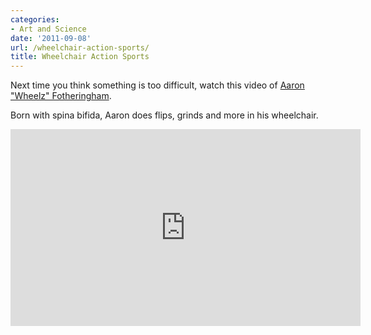 ```yaml
---
categories:
- Art and Science
date: '2011-09-08'
url: /wheelchair-action-sports/
title: Wheelchair Action Sports
---
```


Next time you think something is too difficult, watch this video of <a href="http://vimeo.com/20229286">Aaron "Wheelz" Fotheringham</a>.

Born with spina bifida, Aaron does flips, grinds and more in his wheelchair.

<div class="fluid-vids"><iframe class="alignc" src="https://player.vimeo.com/video/20229286?byline=0&amp;color=ed000c" width="560" height="315" frameborder="0"></iframe></div>
